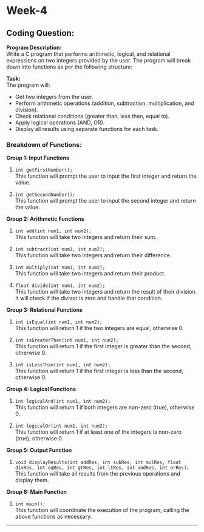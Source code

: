 # Week-4 

## Coding Question:

**Program Description:**  
Write a C program that performs arithmetic, logical, and relational expressions on two integers provided by the user. The program will break down into functions as per the following structure:

**Task:**  
The program will:
- Get two integers from the user.
- Perform arithmetic operations (addition, subtraction, multiplication, and division).
- Check relational conditions (greater than, less than, equal to).
- Apply logical operations (AND, OR).
- Display all results using separate functions for each task.

### Breakdown of Functions:

**Group 1: Input Functions**  
1. `int getFirstNumber();`  
   This function will prompt the user to input the first integer and return the value.

2. `int getSecondNumber();`  
   This function will prompt the user to input the second integer and return the value.

**Group 2: Arithmetic Functions**  
1. `int add(int num1, int num2);`  
   This function will take two integers and return their sum.

2. `int subtract(int num1, int num2);`  
   This function will take two integers and return their difference.

3. `int multiply(int num1, int num2);`  
   This function will take two integers and return their product.

4. `float divide(int num1, int num2);`  
   This function will take two integers and return the result of their division. It will check if the divisor is zero and handle that condition.

**Group 3: Relational Functions**  
1. `int isEqual(int num1, int num2);`  
   This function will return 1 if the two integers are equal, otherwise 0.

2. `int isGreaterThan(int num1, int num2);`  
   This function will return 1 if the first integer is greater than the second, otherwise 0.

3. `int isLessThan(int num1, int num2);`  
   This function will return 1 if the first integer is less than the second, otherwise 0.

**Group 4: Logical Functions**  
1. `int logicalAnd(int num1, int num2);`  
   This function will return 1 if both integers are non-zero (true), otherwise 0.

2. `int logicalOr(int num1, int num2);`  
   This function will return 1 if at least one of the integers is non-zero (true), otherwise 0.

**Group 5: Output Function**  
1. `void displayResults(int addRes, int subRes, int mulRes, float divRes, int eqRes, int gtRes, int ltRes, int andRes, int orRes);`  
   This function will take all results from the previous operations and display them.

**Group 6: Main Function**  
1. `int main();`  
   This function will coordinate the execution of the program, calling the above functions as necessary.

<hr>

